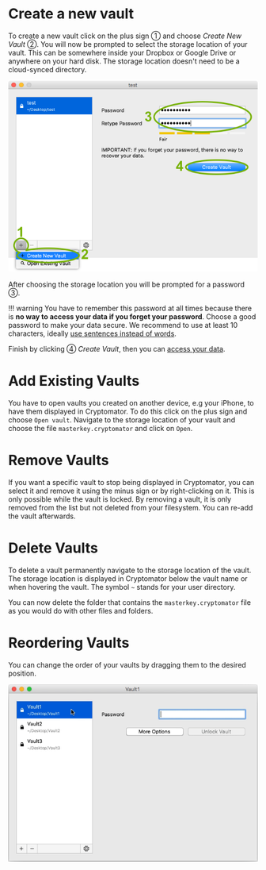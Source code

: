 # Create a new vault

To create a new vault click on the plus sign ① and choose _Create New Vault_ ②. You will now be prompted to select the storage location of your vault. This can be somewhere inside your Dropbox or Google Drive or anywhere on your hard disk. The storage location doesn't need to be a cloud-synced directory.

![How to create a new vault](../img/create-new-vault.png)

After choosing the storage location you will be prompted for a password ③.

!!! warning
    You have to remember this password at all times because there is **no way to access your data if you forget your password**. Choose a good password to make your data secure. We recommend to use at least 10 characters, ideally [use sentences instead of words](https://xkcd.com/936/).

Finish by clicking ④ _Create Vault_, then you can [access your data](access-vault.md).

# Add Existing Vaults
You have to open vaults you created on another device, e.g your iPhone, to have them displayed in Cryptomator. To do this click on the plus sign and choose `Open vault`. Navigate to the storage location of your vault and choose the file `masterkey.cryptomator` and click on `Open`.

# Remove Vaults
If you want a specific vault to stop being displayed in Cryptomator, you can select it and remove it using the minus sign or by right-clicking on it. This is only possible while the vault is locked. By removing a vault, it is only removed from the list but not deleted from your filesystem. You can re-add the vault afterwards.

# Delete Vaults
To delete a vault permanently navigate to the storage location of the vault. The storage location is displayed in Cryptomator below the vault name or when hovering the vault. The symbol `~` stands for your user directory.

You can now delete the folder that contains the `masterkey.cryptomator` file as you would do with other files and folders.

# Reordering Vaults

You can change the order of your vaults by dragging them to the desired position.

![How to reorder vaults](../img/move-vaults.gif)
